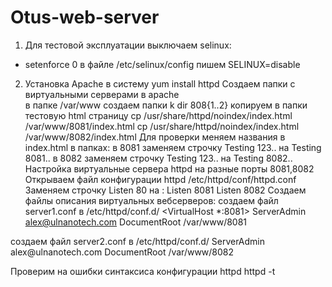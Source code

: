 # Otus-web-server
1. Для тестовой эксплуатации выключаем selinux:
- setenforce 0
  в файле /etc/selinux/config пишем SELINUX=disable 
2. Установка Apache в систему   yum install httpd
Создаем папки с виртуальными серверами в apache   
  в папке /var/www создаем папки k dir 808{1..2}
  копируем в папки тестовую html страницу
  cp /usr/share/httpd/noindex/index.html /var/www/8081/index.html
  cp /usr/share/httpd/noindex/index.html /var/www/8082/index.html
Для проверки меняем названия в index.html в папках:
  в 8081 заменяем строчку Testing 123.. на Testing 8081..
  в 8082 заменяем строчку Testing 123.. на Testing 8082..
Настройка виртуальные сервера httpd на разные порты 8081,8082
  Открываем файл конфигурации httpd /etc/httpd/conf/httpd.conf
  Заменяем строчку Listen 80 на :
  Listen 8081
  Listen 8082
Создаем файлы описания виртуальных вебсерверов:
  создаем файл server1.conf в /etc/httpd/conf.d/
  <VirtualHost *:8081>
  ServerAdmin alex@ulnanotech.com
  DocumentRoot /var/www/8081
  </VirtualHost>
  создаем файл server2.conf в /etc/httpd/conf.d/
  <VirtualHost *:8082>
  ServerAdmin alex@ulnanotech.com
  DocumentRoot /var/www/8082
  </VirtualHost>
  
  
  
  
 Проверим на ошибки синтаксиса конфигурации httpd    httpd -t
 
